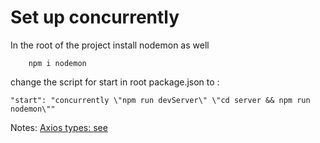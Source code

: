 <!-- ![set up](./server/readMeImages/route-with-param-individ-user.png?raw=true) -->

# Set up concurrently

In the root of the project install nodemon as well

        npm i nodemon

change the script for start in root package.json to :

    "start": "concurrently \"npm run devServer\" \"cd server && npm run nodemon\""

Notes:
[Axios types: see](https://stackoverflow.com/q/62217642/7857134)

